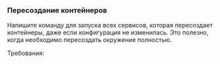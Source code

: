 
### Пересоздание контейнеров

Напишите команду для запуска всех сервисов, которая пересоздает контейнеры, даже если конфигурация не изменилась. Это полезно, когда необходимо пересоздать окружение полностью.

Требования:
